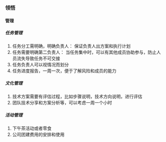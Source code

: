 ### 领悟
#### 管理
##### 任务管理
1. 任务分工需明确，明确负责人： 保证负责人出方案和执行计划
2. 任务需要明确第二负责人： 当任务集中时，可以有其他成员协助参与，防止人员流失导致任务不可交接
3. 任务负责人可以视情况而划分
4. 任务进度报告，一周一次，便于了解风险和成员的能力
##### 文化管理
1. 技术方案需要有评估过程，比如步骤说明，技术方向说明，进行评估
2. 团队技术分享和方案分析等，可以考虑一周一个小时
##### 活动管理
1. 下午茶活动或者零食
2. 公司团建费用的安排和使用